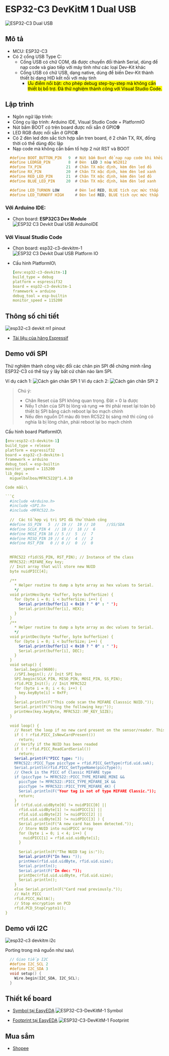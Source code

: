 # ESP32-C3 DevKitM 1 Dual USB

  ![ESP32-C3 Dual USB](../assets/esp32-c3.1.png)

## Mô tả

- MCU: ESP32-C3
- Có 2 cổng USB Type C:
  - Cổng USB có chữ COM, đã được chuyển đổi thành Serial,  dùng để nạp code và giao tiếp với máy tính như các loại Dev-Kit khác
  - Cổng USB có chữ USB, dạng native, dùng để biến Dev-Kit thành thiết bị dạng HID kết nối với máy tính
    - <mark> Ưu điểm nổi bật: cho phép debug step-by-step mà không cần thiết bị bổ trợ. Đã thử nghiệm thành công với Visual Studio Code. </mark>

## Lập trình

- Ngôn ngữ lập trình:
- Công cụ lập trình: Arduino IDE, Visual Studio Code + PlatformIO
- Nút bấm BOOT có trên board được nối sẵn ở GPIO**9**
- LED RGB được nối sẵn ở GPIO**8**
- Có 2 đèn led đơn sắc tích hợp sẵn tren board, ở 2 chân TX, RX, đồng thời có thể dùng độc lập
- Nạp code mà không cần bấm tổ hợp 2 nút RST và BOOT

```C
  #define BOOT_BUTTON_PIN   9  # Nút bấm Boot để nạp nạp code khi khởi động, hoặc cho mục đích tùy ý sau đó
  #define LEDRGB_PIN        8  # Đèn  LED 3 màu WS2812
  #define TX_PIN           21  # Chân TX mặc định, kèm đèn led đỏ
  #define RX_PIN           20  # Chân TX mặc định, kèm đèn led xanh
  #define RED_LED_PIN      21  # Chân TX mặc định, kèm đèn led đỏ
  #define BLUE_LED_PIN     20  # Chân TX mặc định, kèm đèn led xanh

  #define LED_TURNON LOW       # Đèn led RED, BLUE tích cực mức thấp
  #define LED_TURNOFF HIGH     # Đèn led RED, BLUE tích cực mức thấp
```

### Với Arduino IDE:
  
- Chọn board: **ESP32C3 Dev Module**
  ![ESP32 C3 Devkit Dual USB ArduinoIDE](../assets/esp32-c3_devkitm1_arduinoide.png)
  
### Với Visual Studio Code

- Chọn board: esp32-c3-devkitm-1\
  ![ESP32 C3 Devkit Dual USB Platform IO](../assets/esp32-c3_devkitm1_platformio.png)
- Cấu hình PlatformIO\

  ```yaml
  [env:esp32-c3-devkitm-1]
  build_type = debug
  platform = espressif32
  board = esp32-c3-devkitm-1
  framework = arduino
  debug_tool = esp-builtin
  monitor_speed = 115200

## Thông số chi tiết

  ![esp32-c3 devkit m1 pinout](../assets/esp32-c3_devkitm1_pinout.png)

- [Tài liệu của hãng Espressif](https://docs.espressif.com/projects/esp-idf/en/stable/esp32c3/hw-reference/esp32c3/user-guide-devkitm-1.html)

## Demo với SPI

Thử nghiệm thành công việc đổi các chân pin SPI để chứng minh rằng ESP32-C3 có thể tùy ý lây bất cứ chân nào làm SPI.

Ví dụ cách 1:
![Cách gán chân SPI 1](../assets/esp32-c3_spi1_rc522.png)
Ví dụ cách 2:
![Cách gán chân SPI 2](../assets/esp32-c3_spi2_rc522.png)
> Chú ý:
>
> - Chân Reset của SPI không quan trọng. Đăt = 0 la được
> - Nếu 1 chân của SPI bị lỏng và rụng ==> thì phải reset lại toàn bộ thiết bị SPI bằng cách reboot lại bo mạch chính
> - Nếu đèn nguồn D1 màu đỏ tren RC522 bị sáng mờ thì cũng có nghia là bị lỏng chân, phải reboot lại bo mạch chính

Cấu hình board PlatformIO\

  ```yaml
  [env:esp32-c3-devkitm-1]
  build_type = release
  platform = espressif32
  board = esp32-c3-devkitm-1
  framework = arduino
  debug_tool = esp-builtin
  monitor_speed = 115200
  lib_deps = 
    miguelbalboa/MFRC522@^1.4.10
  
Code mẫu:\

  ```C
    #include <Arduino.h>
    #include <SPI.h>
    #include <MFRC522.h>
    
    //  Các tổ hợp vị tri SPI đã thử thành công
    #define SS_PIN   5  // 19 //  19 // 10     //SS/SDA
    #define SCLK_PIN 4  // 18 //  18 //  6   
    #define MOSI_PIN 18 // 5 //  5  //  7   
    #define MISO_PIN 19 // 4 //  4  //  2   
    #define RST_PIN   0 // 0 //  0  //  0         
    
      
    MFRC522 rfid(SS_PIN, RST_PIN); // Instance of the class
    MFRC522::MIFARE_Key key; 
    // Init array that will store new NUID 
    byte nuidPICC[4];
    
    /**
      * Helper routine to dump a byte array as hex values to Serial. 
      */
    void printHex(byte *buffer, byte bufferSize) {
      for (byte i = 0; i < bufferSize; i++) {
        Serial.print(buffer[i] < 0x10 ? " 0" : " ");
        Serial.print(buffer[i], HEX);
      }
    }
    /**
      * Helper routine to dump a byte array as dec values to Serial.
      */
    void printDec(byte *buffer, byte bufferSize) {
      for (byte i = 0; i < bufferSize; i++) {
        Serial.print(buffer[i] < 0x10 ? " 0" : " ");
        Serial.print(buffer[i], DEC);
      }
    }
    void setup() { 
      Serial.begin(9600);
      //SPI.begin(); // Init SPI bus
      SPI.begin(SCLK_PIN, MISO_PIN, MOSI_PIN, SS_PIN);
      rfid.PCD_Init(); // Init MFRC522 
      for (byte i = 0; i < 6; i++) {
        key.keyByte[i] = 0xFF;
      }
      Serial.println(F("This code scan the MIFARE Classsic NUID."));
      Serial.print(F("Using the following key:"));
      printHex(key.keyByte, MFRC522::MF_KEY_SIZE);
    }
      
    void loop() {
      // Reset the loop if no new card present on the sensor/reader. This saves the entire process when idle.
      if ( ! rfid.PICC_IsNewCardPresent())
        return;
      // Verify if the NUID has been readed
      if ( ! rfid.PICC_ReadCardSerial())
        return;
      Serial.print(F("PICC type: "));
      MFRC522::PICC_Type piccType = rfid.PICC_GetType(rfid.uid.sak);
      Serial.println(rfid.PICC_GetTypeName(piccType));
      // Check is the PICC of Classic MIFARE type
      if (piccType != MFRC522::PICC_TYPE_MIFARE_MINI && 
        piccType != MFRC522::PICC_TYPE_MIFARE_1K &&
        piccType != MFRC522::PICC_TYPE_MIFARE_4K) {
        Serial.println(F("Your tag is not of type MIFARE Classic."));
        return;
      }
      if (rfid.uid.uidByte[0] != nuidPICC[0] || 
        rfid.uid.uidByte[1] != nuidPICC[1] || 
        rfid.uid.uidByte[2] != nuidPICC[2] || 
        rfid.uid.uidByte[3] != nuidPICC[3] ) {
        Serial.println(F("A new card has been detected."));
        // Store NUID into nuidPICC array
        for (byte i = 0; i < 4; i++) {
          nuidPICC[i] = rfid.uid.uidByte[i];
        }
        
        Serial.println(F("The NUID tag is:"));
        Serial.print(F("In hex: "));
        printHex(rfid.uid.uidByte, rfid.uid.size);
        Serial.println();
        Serial.print(F("In dec: "));
        printDec(rfid.uid.uidByte, rfid.uid.size);
        Serial.println();
      }
      else Serial.println(F("Card read previously."));
      // Halt PICC
      rfid.PICC_HaltA();
      // Stop encryption on PCD
      rfid.PCD_StopCrypto1();
  }
  ```

## Demo với I2C

![esp32-c3 devkitm i2c](../assets/esp32-c3_i2c.png)

Porting trong mã nguồn như sau\

```C
  // Giao tiếp I2C
  #define I2C_SCL 2
  #define I2C_SDA 3
  void setup() {
    Wire.begin(I2C_SDA, I2C_SCL);
  }
```

## Thiết kế board

- [Symbol tại EasyEDA](https://easyeda.com/editor#id=18961e98ec4a40d898f9f249758cc22e|a9d5eabad4db46ad94d932aa7da6334e|!389fa6d92786445fac4a9a934dfa8232|!723191762e9c490cbc8dd6448162145e)
  ![ESP32-C3-DevKitM-1 Symbol](https://github.com/neittien0110/MCU/assets/8079397/f5eaedb8-e49e-4c93-b34d-6a4172c93064)

- [Footprint tại EasyEDA](https://easyeda.com/editor#id=18961e98ec4a40d898f9f249758cc22e|a9d5eabad4db46ad94d932aa7da6334e|!389fa6d92786445fac4a9a934dfa8232)
  ![ESP32-C3-DevKitM-1 Footprint ](https://github.com/neittien0110/MCU/assets/8079397/bea0e979-9088-43a7-b4a7-2a66d37b6774)


## Mua sắm

- [Shopee](https://shopee.vn/B%E1%BA%A3ng-M%E1%BA%A1ch-Ph%C3%A1t-Tri%E1%BB%83n-Lo%E1%BA%A1i-C-ESP32-ESP32-C3-ESP32-S3-ESP32-C3-C3-DevKitM-1-ESP32-C3-MINI-1-ESP32-S3-DevKit-C-N16R8-i.770245757.20363483969?sp_atk=55ab357f-ed60-48bb-bc5e-dbad34444041&xptdk=55ab357f-ed60-48bb-bc5e-dbad34444041)
